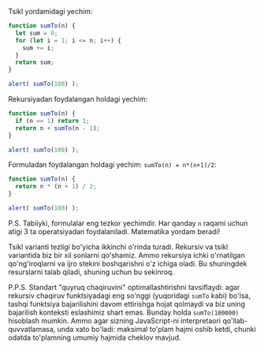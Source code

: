 Tsikl yordamidagi yechim:

```js run
function sumTo(n) {
  let sum = 0;
  for (let i = 1; i <= n; i++) {
    sum += i;
  }
  return sum;
}

alert( sumTo(100) );
```

Rekursiyadan foydalangan holdagi yechim:

```js run
function sumTo(n) {
  if (n == 1) return 1;
  return n + sumTo(n - 1);
}

alert( sumTo(100) );
```

Formuladan foydalangan holdagi yechim: `sumTo(n) = n*(n+1)/2`:

```js run
function sumTo(n) {
  return n * (n + 1) / 2;
}

alert( sumTo(100) );
```

P.S. Tabiiyki, formulalar eng tezkor yechimdir. Har qanday `n` raqami uchun atigi 3 ta operatsiyadan foydalaniladi. Matematika yordam beradi!

Tsikl varianti tezligi bo'yicha ikkinchi o'rinda turadi. Rekursiv va tsikl variantida biz bir xil sonlarni qo'shamiz. Ammo rekursiya ichki o'rnatilgan qo'ng'iroqlarni va ijro stekini boshqarishni o'z ichiga oladi. Bu shuningdek resurslarni talab qiladi, shuning uchun bu sekinroq.

P.P.S. Standart "quyruq chaqiruvini" optimallashtirishni tavsiflaydi: agar rekursiv chaqiruv funktsiyadagi eng so'nggi (yuqoridagi `sumTo` kabi) bo'lsa, tashqi funktsiya bajarilishini davom ettirishga hojat qolmaydi va biz uning bajarilish konteksti eslashimiz shart emas. Bunday holda `sumTo(100000)` hisoblash mumkin. Ammo agar sizning JavaScript-ni interpretaori qo'llab-quvvatlamasa, unda xato bo'ladi: maksimal to'plam hajmi oshib ketdi, chunki odatda to'plamning umumiy hajmida cheklov mavjud.
